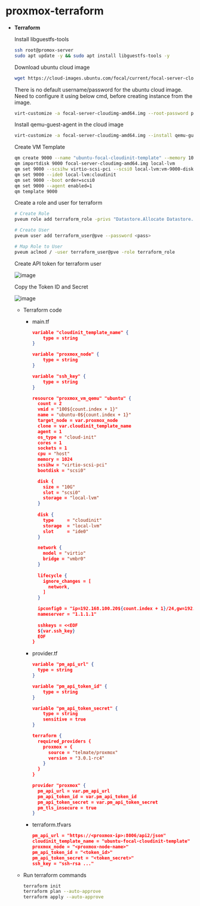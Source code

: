 # proxmox-terraform

- **Terraform**
    
    Install libguestfs-tools
    
    ```bash
    ssh root@promox-server
    sudo apt update -y && sudo apt install libguestfs-tools -y
    ```
    
    Download ubuntu cloud image
    
    ```bash
    wget https://cloud-images.ubuntu.com/focal/current/focal-server-cloudimg-amd64.img
    ```
    
    There is no default username/password for the ubuntu cloud image. Need to configure it using below cmd, before creating instance from the image.
    
    ```bash
    virt-customize -a focal-server-cloudimg-amd64.img --root-password password:<pass>
    ```
    
    Install qemu-guest-agent in the cloud image
    
    ```bash
    virt-customize -a focal-server-cloudimg-amd64.img --install qemu-guest-agent
    ```
    
    Create VM Template
    
    ```bash
    qm create 9000 --name "ubuntu-focal-cloudinit-template" --memory 1024 --cores 1 --net0 virtio,bridge=vmbr0
    qm importdisk 9000 focal-server-cloudimg-amd64.img local-lvm
    qm set 9000 --scsihw virtio-scsi-pci --scsi0 local-lvm:vm-9000-disk-0
    qm set 9000 --ide0 local-lvm:cloudinit
    qm set 9000 --boot order=scsi0
    qm set 9000 --agent enabled=1
    qm template 9000
    ```
    
    Create a role and user for terraform
    
    ```bash
    # Create Role
    pveum role add terraform_role -privs "Datastore.Allocate Datastore.AllocateSpace Datastore.AllocateTemplate Datastore.Audit Group.Allocate Mapping.Audit Mapping.Use Pool.Allocate Pool.Audit Realm.AllocateUser SDN.Allocate SDN.Audit SDN.Use Sys.Audit Sys.Console Sys.Syslog Sys.Modify User.Modify VM.Allocate VM.Audit VM.Backup VM.Clone VM.Config.CDROM VM.Config.CPU VM.Config.Cloudinit VM.Config.Disk VM.Config.HWType VM.Config.Memory VM.Config.Network VM.Config.Options VM.Console VM.Migrate VM.Monitor VM.PowerMgmt VM.Snapshot VM.Snapshot.Rollback"
    
    # Create User
    pveum user add terraform_user@pve --password <pass>
    
    # Map Role to User
    pveum aclmod / -user terraform_user@pve -role terraform_role
    ```
    
    Create API token for terraform user
    
    ![image](https://github.com/user-attachments/assets/e5b66693-2140-4b08-98d0-1bf23e5443cb)

    
    Copy the Token ID and Secret
    
    ![image](https://github.com/user-attachments/assets/298e956f-e364-4ac8-b0a4-318fae6b68f2)
    
    - Terraform code
        - main.tf
            
            ```json
            variable "cloudinit_template_name" {
                type = string 
            }
            
            variable "proxmox_node" {
                type = string
            }
            
            variable "ssh_key" {
                type = string
            }
            
            resource "proxmox_vm_qemu" "ubuntu" {
              count = 2
              vmid = "100${count.index + 1}"
              name = "ubuntu-0${count.index + 1}"
              target_node = var.proxmox_node
              clone = var.cloudinit_template_name
              agent = 1
              os_type = "cloud-init"
              cores = 1
              sockets = 1
              cpu = "host"
              memory = 1024
              scsihw = "virtio-scsi-pci"
              bootdisk = "scsi0"
            
              disk {
                size = "10G"
                slot = "scsi0"
                storage = "local-lvm"
              }
              
              disk {
                type     = "cloudinit"
                storage  = "local-lvm"
                slot     = "ide0"
              }
            
              network {
                model = "virtio"
                bridge = "vmbr0"
              }
              
              lifecycle {
                ignore_changes = [
                  network,
                ]
              }
            
              ipconfig0 = "ip=192.168.100.20${count.index + 1}/24,gw=192.168.100.1"
              nameserver = "1.1.1.1"
              
              sshkeys = <<EOF
              ${var.ssh_key}
              EOF
            }
            ```
            
        - provider.tf
            
            ```json
            variable "pm_api_url" {
              type = string
            }
            
            variable "pm_api_token_id" {
                type = string
            }
            
            variable "pm_api_token_secret" {
                type = string
                sensitive = true
            }
            
            terraform {
              required_providers {
                proxmox = {
                  source = "telmate/proxmox"
                  version = "3.0.1-rc4"
                }
              }
            }
            
            provider "proxmox" {
              pm_api_url = var.pm_api_url
              pm_api_token_id = var.pm_api_token_id
              pm_api_token_secret = var.pm_api_token_secret
              pm_tls_insecure = true
            }
            
            ```
            
        - terraform.tfvars
            
            ```json
            pm_api_url = "https://<proxmox-ip>:8006/api2/json"
            cloudinit_template_name = "ubuntu-focal-cloudinit-template"
            proxmox_node = "<proxmox-node-name>"
            pm_api_token_id = "<token_id>"
            pm_api_token_secret = "<token_secret>"
            ssh_key = "ssh-rsa ..."
            ```
            
    - Run terraform commands
        
        ```bash
        terraform init
        terraform plan --auto-approve
        terraform apply --auto-approve
        ```
